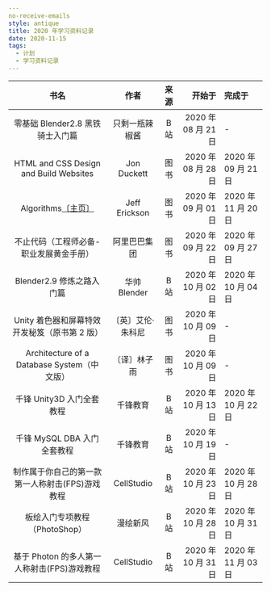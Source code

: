 ```yaml
---
no-receive-emails
style: antique
title: 2020 年学习资料记录
date: 2020-11-15
tags:
  - 计划
  - 学习资料记录
---
```


|                                  书名                                   |       作者        | 来源 |              开始于 | 完成于              |
| :---------------------------------------------------------------------: | :---------------: | :--: | ------------------: | :------------------ |
|                    零基础 Blender2.8 黑铁骑士入门篇                     |  只剩一瓶辣椒酱   | B 站 | 2020 年 08 月 21 日 | -                   |
|                 HTML and CSS Design and Build Websites                  |    Jon Duckett    | 图书 | 2020 年 08 月 28 日 | 2020 年 09 月 21 日 |
| Algorithms[〔主页〕](http://jeffe.cs.illinois.edu/teaching/algorithms/) |   Jeff Erickson   | 图书 | 2020 年 09 月 01 日 | 2020 年 11 月 20 日 |
|                 不止代码（工程师必备-职业发展黄金手册）                 |   阿里巴巴集团    | 图书 | 2020 年 09 月 22 日 | 2020 年 09 月 27 日 |
|                        Blender2.9 修炼之路入门篇                        |   华帅 Blender    | B 站 | 2020 年 10 月 02 日 | 2020 年 10 月 04 日 |
|              Unity 着色器和屏幕特效开发秘笈（原书第 2 版）              | 〔英〕艾伦·朱科尼 | 图书 | 2020 年 10 月 09 日 | -                   |
|               Architecture of a Database System（中文版）               |   〔译〕林子雨    | 图书 | 2020 年 10 月 09 日 | -                   |
|                        千锋 Unity3D 入门全套教程                        |     千锋教育      | B 站 | 2020 年 10 月 13 日 | 2020 年 10 月 22 日 |
|                       千锋 MySQL DBA 入门全套教程                       |     千锋教育      | B 站 | 2020 年 10 月 19 日 | -                   |
|             制作属于你自己的第一款第一人称射击(FPS)游戏教程             |    CellStudio     | B 站 | 2020 年 10 月 23 日 | 2020 年 10 月 28 日 |
|                      板绘入门专项教程（PhotoShop）                      |     漫绘新风      | B 站 | 2020 年 10 月 28 日 | 2020 年 10 月 31 日 |
|               基于 Photon 的多人第一人称射击(FPS)游戏教程               |    CellStudio     | B 站 | 2020 年 10 月 31 日 | 2020 年 11 月 03 日 |
